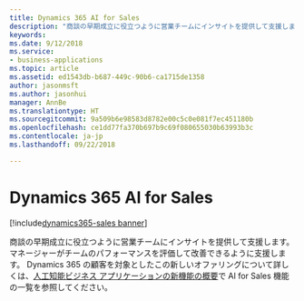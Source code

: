 ```yaml
---
title: Dynamics 365 AI for Sales
description: "商談の早期成立に役立つように営業チームにインサイトを提供して支援します。"
keywords: 
ms.date: 9/12/2018
ms.service:
- business-applications
ms.topic: article
ms.assetid: ed1543db-b687-449c-90b6-ca1715de1358
author: jasonmsft
ms.author: jasonhui
manager: AnnBe
ms.translationtype: HT
ms.sourcegitcommit: 9a509b6e98583d8782e00c5c0e081f7ec451180b
ms.openlocfilehash: ce1dd77fa370b697b9c69f080655030b63993b3c
ms.contentlocale: ja-jp
ms.lasthandoff: 09/22/2018

---
```


# <a name="dynamics-365-ai-for-sales"></a>Dynamics 365 AI for Sales

[!include[dynamics365-sales banner](../includes/dynamics365-sales.md)] 

商談の早期成立に役立つように営業チームにインサイトを提供して支援します。 マネージャーがチームのパフォーマンスを評価して改善できるように支援します。 Dynamics 365 の顧客を対象としたこの新しいオファリングについて詳しくは、[人工知能ビジネス アプリケーションの新機能の概要](../ai/planned-features.md)で AI for Sales 機能の一覧を参照してください。 

